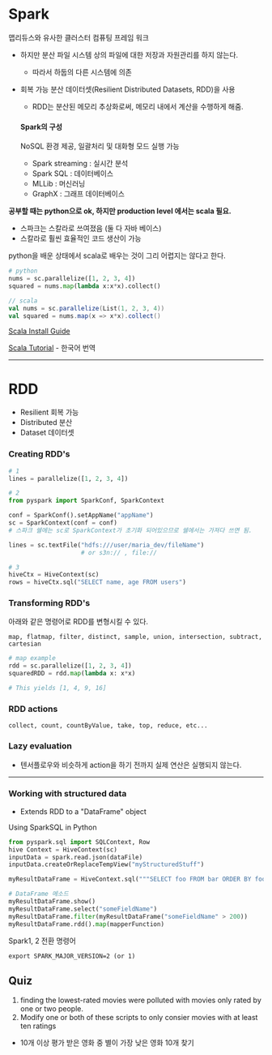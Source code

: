 
# Spark
맵리듀스와 유사한 클러스터 컴퓨팅 프레임 워크
- 하지만 분산 파일 시스템 상의 파일에 대한 저장과 자원관리를 하지 않는다.
  - 따라서 하둡의 다른 시스템에 의존
- 회복 가능 분산 데이터셋(Resilient Distributed Datasets, RDD)을 사용
  - RDD는 분산된 메모리 추상화로써, 메모리 내에서 계산을 수행하게 해줌.

  #### Spark의 구성
  NoSQL 환경 제공, 일괄처리 및 대화형 모드 실행 가능
  - Spark streaming : 실시간 분석
  - Spark SQL : 데이터베이스
  - MLLib : 머신러닝
  - GraphX : 그래프 데이터베이스



**공부할 때는 python으로 ok, 하지만 production level 에서는 scala 필요.**
- 스파크는 스칼라로 쓰여졌음 (둘 다 자바 베이스)
- 스칼라로 훨씬 효율적인 코드 생산이 가능

python을 배운 상태에서 scala로 배우는 것이 그리 어렵지는 않다고 한다.

```python
# python
nums = sc.parallelize([1, 2, 3, 4])
squared = nums.map(lambda x:x*x).collect()
```
```scala
// scala
val nums = sc.parallelize(List(1, 2, 3, 4))
val squared = nums.map(x => x*x).collect()
```
[Scala Install Guide](https://www.scala-lang.org/download/2.11.8.html)

[Scala Tutorial](https://twitter.github.io/scala_school/ko/index.html) - 한국어 번역

---

# RDD
- Resilient 회복 가능
- Distributed 분산
- Dataset 데이터셋

### Creating RDD's
```python
# 1
lines = parallelize([1, 2, 3, 4])

# 2
from pyspark import SparkConf, SparkContext

conf = SparkConf().setAppName("appName")
sc = SparkContext(conf = conf)
# 스파크 쉘에는 sc로 SparkContext가 초기화 되어있으므로 쉘에서는 가져다 쓰면 됨.

lines = sc.textFile("hdfs:///user/maria_dev/fileName")
                    # or s3n:// , file://

# 3
hiveCtx = HiveContext(sc)
rows = hiveCtx.sql("SELECT name, age FROM users")

```

### Transforming RDD's
아래와 같은 명령어로 RDD를 변형시킬 수 있다.

    map, flatmap, filter, distinct, sample, union, intersection, subtract, cartesian

```python
# map example
rdd = sc.parallelize([1, 2, 3, 4])
squaredRDD = rdd.map(lambda x: x*x)

# This yields [1, 4, 9, 16]
```

### RDD actions
```
collect, count, countByValue, take, top, reduce, etc...
```

### Lazy evaluation
- 텐서플로우와 비슷하게 action을 하기 전까지 실제 연산은 실행되지 않는다.
---


### Working with structured data
- Extends RDD to a "DataFrame" object

Using SparkSQL in Python
```python
from pyspark.sql import SQLContext, Row
hive Context = HiveContext(sc)
inputData = spark.read.json(dataFile)
inputData.createOrReplaceTempView("myStructuredStuff")

myResultDataFrame = HiveContext.sql("""SELECT foo FROM bar ORDER BY foobar""")

# DataFrame 메소드
myResultDataFrame.show()
myResultDataFrame.select("someFieldName")
myResultDataFrame.filter(myResultDataFrame("someFieldName" > 200))
myResultDataFrame.rdd().map(mapperFunction)
```

Spark1, 2 전환 명령어

    export SPARK_MAJOR_VERSION=2 (or 1)


## Quiz

1. finding the lowest-rated movies were polluted with movies only rated by one or two people.
1. Modify one or both of these scripts to only consier movies with at least ten ratings
- 10개 이상 평가 받은 영화 중 별이 가장 낮은 영화 10개 찾기
